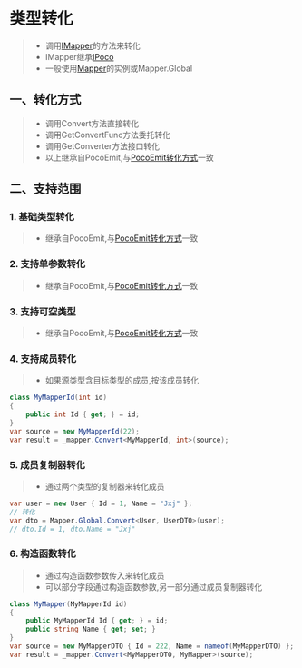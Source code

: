 # 类型转化
>* 调用[IMapper](xref:PocoEmit.Configuration.IMapper)的方法来转化
>* IMapper继承[IPoco](xref:PocoEmit.Configuration.IPoco)
>* 一般使用[Mapper](xref:PocoEmit.Mapper)的实例或Mapper.Global



## 一、转化方式
>* 调用Convert方法直接转化
>* 调用GetConvertFunc方法委托转化
>* 调用GetConverter方法接口转化
>* 以上继承自PocoEmit,与[PocoEmit转化方式](../poco/convert.md)一致

## 二、支持范围

### 1. 基础类型转化
>* 继承自PocoEmit,与[PocoEmit转化方式](../poco/convert.md)一致

### 2. 支持单参数转化
>* 继承自PocoEmit,与[PocoEmit转化方式](../poco/convert.md)一致

### 3. 支持可空类型
>* 继承自PocoEmit,与[PocoEmit转化方式](../poco/convert.md)一致

### 4. 支持成员转化
>* 如果源类型含目标类型的成员,按该成员转化

```csharp
class MyMapperId(int id)
{
    public int Id { get; } = id;
}
var source = new MyMapperId(22);
var result = _mapper.Convert<MyMapperId, int>(source);
```

### 5. 成员复制器转化
>* 通过两个类型的复制器来转化成员

```csharp
var user = new User { Id = 1, Name = "Jxj" };
// 转化
var dto = Mapper.Global.Convert<User, UserDTO>(user);
// dto.Id = 1, dto.Name = "Jxj"
```

### 6. 构造函数转化
>* 通过构造函数参数传入来转化成员
>* 可以部分字段通过构造函数参数,另一部分通过成员复制器转化

```csharp
class MyMapper(MyMapperId id)
{
    public MyMapperId Id { get; } = id;
    public string Name { get; set; }
}
var source = new MyMapperDTO { Id = 222, Name = nameof(MyMapperDTO) };
var result = _mapper.Convert<MyMapperDTO, MyMapper>(source);
```